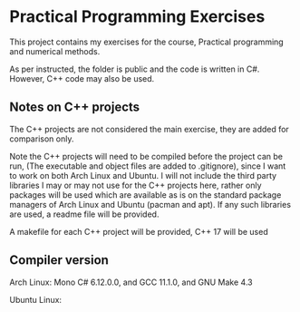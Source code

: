 Practical Programming Exercises
===================
This project contains my exercises for the course, Practical programming and numerical methods.

As per instructed, the folder is public and the code is written in C#. However, C++ code may also be used.

Notes on C++ projects
----
The C++ projects are not considered the main exercise, they are added for comparison only.

Note the C++ projects will need to be compiled before the project can be run, (The executable and object files are added to .gitignore), since I want to work on both Arch Linux and Ubuntu. I will not include the third party libraries I may or may not use for the C++ projects here, rather only packages will be used which are available as is on the standard package managers of Arch Linux and Ubuntu (pacman and apt). If any such libraries are used, a readme file will be provided.

A makefile for each C++ project will be provided, C++ 17 will be used

Compiler version
-----
Arch Linux:  Mono C#  6.12.0.0, and GCC 11.1.0, and GNU Make 4.3

Ubuntu Linux:

